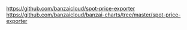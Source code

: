 https://github.com/banzaicloud/spot-price-exporter
https://github.com/banzaicloud/banzai-charts/tree/master/spot-price-exporter
